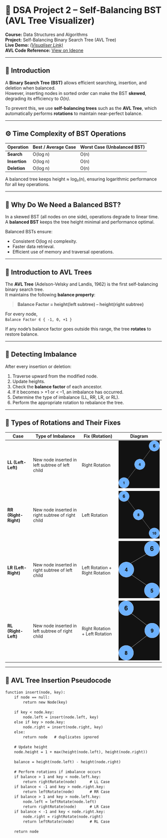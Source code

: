 # 🌳 DSA Project 2 – Self-Balancing BST (AVL Tree Visualizer)

**Course:** Data Structures and Algorithms  
**Project:** Self-Balancing Binary Search Tree (AVL Tree)  
**Live Demo:** *([Visualiser Link)](https://ratnakar08.github.io/DSA-Project2-AVL-Tree-Visualizer/)*  
**AVL Code Reference:** [View on Ideone](https://ideone.com/EMY6gV)

---

## 📘 Introduction

A **Binary Search Tree (BST)** allows efficient searching, insertion, and deletion when balanced.  
However, inserting nodes in sorted order can make the BST **skewed**, degrading its efficiency to *O(n)*.  

To prevent this, we use **self-balancing trees** such as the **AVL Tree**, which automatically performs **rotations** to maintain near-perfect balance.

---

## ⚙️ Time Complexity of BST Operations

| Operation | Best / Average Case | Worst Case (Unbalanced BST) |
|------------|--------------------|------------------------------|
| **Search** | O(log n) | O(n) |
| **Insertion** | O(log n) | O(n) |
| **Deletion** | O(log n) | O(n) |

A balanced tree keeps height ≈ log₂(n), ensuring logarithmic performance for all key operations.

---

## 🌿 Why Do We Need a Balanced BST?

In a skewed BST (all nodes on one side), operations degrade to linear time.  
A **balanced BST** keeps the tree height minimal and performance optimal.

Balanced BSTs ensure:
- Consistent O(log n) complexity.
- Faster data retrieval.
- Efficient use of memory and traversal operations.

---

## 🌳 Introduction to AVL Trees

The **AVL Tree** (Adelson-Velsky and Landis, 1962) is the first self-balancing binary search tree.  
It maintains the following **balance property**:

> **Balance Factor = height(left subtree) – height(right subtree)**

For every node,  
`Balance Factor ∈ { -1, 0, +1 }`

If any node’s balance factor goes outside this range, the tree **rotates** to restore balance.

---

## 🧭 Detecting Imbalance

After every insertion or deletion:
1. Traverse upward from the modified node.
2. Update heights.
3. Check the **balance factor** of each ancestor.
4. If it becomes > +1 or < –1, an imbalance has occurred.
5. Determine the type of imbalance (LL, RR, LR, or RL).
6. Perform the appropriate rotation to rebalance the tree.

---

## 🔄 Types of Rotations and Their Fixes

| Case | Type of Imbalance | Fix (Rotation) | Diagram |
|------|-------------------|----------------|----------|
| **LL (Left-Left)** | New node inserted in left subtree of left child | Right Rotation | ![LL Rotation](assests/LL_rotation.png) |
| **RR (Right-Right)** | New node inserted in right subtree of right child | Left Rotation | ![RR Rotation](assests/RR_rotation.png) |
| **LR (Left-Right)** | New node inserted in right subtree of left child | Left Rotation + Right Rotation | ![LR Rotation](assests/LR_rotation.png) |
| **RL (Right-Left)** | New node inserted in left subtree of right child | Right Rotation + Left Rotation | ![RL Rotation](assests/RL_rotation.png) |

---

## 🧮 AVL Tree Insertion Pseudocode

```text
function insert(node, key):
    if node == null:
        return new Node(key)

    if key < node.key:
        node.left = insert(node.left, key)
    else if key > node.key:
        node.right = insert(node.right, key)
    else:
        return node   # duplicates ignored

    # Update height
    node.height = 1 + max(height(node.left), height(node.right))

    balance = height(node.left) - height(node.right)

    # Perform rotations if imbalance occurs
    if balance > 1 and key < node.left.key:
        return rightRotate(node)      # LL Case
    if balance < -1 and key > node.right.key:
        return leftRotate(node)       # RR Case
    if balance > 1 and key > node.left.key:
        node.left = leftRotate(node.left)
        return rightRotate(node)      # LR Case
    if balance < -1 and key < node.right.key:
        node.right = rightRotate(node.right)
        return leftRotate(node)       # RL Case

    return node
